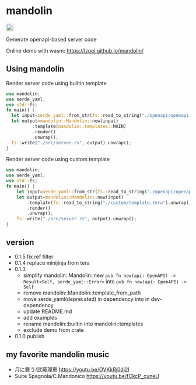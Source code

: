 # mandolin
<a href="https://crates.io/crates/mandolin"><img alt="crates.io" src="https://img.shields.io/crates/v/mandolin.svg?style=for-the-badge&logo=rust" height="20"/></a>

Generate openapi-based server code

Online demo with wasm: https://lzpel.github.io/mandolin/

## Using mandolin

Render server code using builtin template

```rust
use mandolin;
use serde_yaml;
use std::fs;
fn main() {
  let input=serde_yaml::from_str(fs::read_to_string("./openapi/openapi.yaml").unwrap().as_str()).unwrap();
  let output=mandolin::Mandolin::new(input)
          .template(mandolin::templates::MAIN)
          .render()
          .unwrap();
  fs::write("./src/server.rs", output).unwrap();
}
```

Render server code using custom template

```rust
use mandolin;
use serde_yaml;
use std::fs;
fn main() {
    let input=serde_yaml::from_str(fs::read_to_string("./openapi/openapi.yaml").unwrap().as_str()).unwrap();
    let output=mandolin::Mandolin::new(input)
        .template(fs::read_to_string("./custom/template.tera").unwrap())
        .render()
        .unwrap();
    fs::write("./src/server.rs", output).unwrap();
}
```

## version

- 0.1.5 fix ref filter
- 0.1.4 replace minijinja from tera
- 0.1.3
  - simplify mandolin::Mandolin::new `pub fn new(api: OpenAPI) -> Result<Self, serde_yaml::Error>` into `pub fn new(api: OpenAPI) -> Self`
  - remove mandolin::Mandolin::template_from_path
  - move serde_yaml(deprecated) in dependency into in dev-dependency
  - update README.md
  - add examples
  - rename mandolin::builtin into mandolin::templates
  - exclude demo from crate
- 0.1.0 publish

## my favorite mandolin music

- 月に舞う/武藤理恵 https://youtu.be/OVKkRj0di2I
- Suite Spagnola/C.Mandonico https://youtu.be/fCkcP_cuneU
